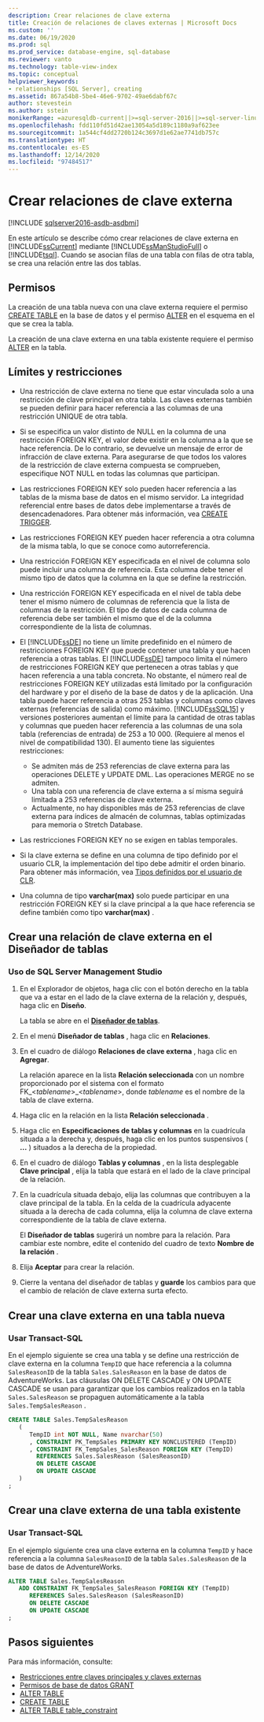 ```yaml
---
description: Crear relaciones de clave externa
title: Creación de relaciones de claves externas | Microsoft Docs
ms.custom: ''
ms.date: 06/19/2020
ms.prod: sql
ms.prod_service: database-engine, sql-database
ms.reviewer: vanto
ms.technology: table-view-index
ms.topic: conceptual
helpviewer_keywords:
- relationships [SQL Server], creating
ms.assetid: 867a54b8-5be4-46e6-9702-49ae6dabf67c
author: stevestein
ms.author: sstein
monikerRange: =azuresqldb-current||>=sql-server-2016||>=sql-server-linux-2017||=azuresqldb-mi-current
ms.openlocfilehash: fdd110fd51d42ae13054a5d189c1180a9af623ee
ms.sourcegitcommit: 1a544cf4dd2720b124c3697d1e62ae7741db757c
ms.translationtype: HT
ms.contentlocale: es-ES
ms.lasthandoff: 12/14/2020
ms.locfileid: "97484517"
---
```

# <a name="create-foreign-key-relationships"></a>Crear relaciones de clave externa


[!INCLUDE [sqlserver2016-asdb-asdbmi](../../includes/applies-to-version/sqlserver2016-asdb-asdbmi.md)]

En este artículo se describe cómo crear relaciones de clave externa en [!INCLUDE[ssCurrent](../../includes/sscurrent-md.md)] mediante [!INCLUDE[ssManStudioFull](../../includes/ssmanstudiofull-md.md)] o [!INCLUDE[tsql](../../includes/tsql-md.md)]. Cuando se asocian filas de una tabla con filas de otra tabla, se crea una relación entre las dos tablas.

## <a name="permissions"></a>Permisos

La creación de una tabla nueva con una clave externa requiere el permiso [CREATE TABLE](../../t-sql/statements/create-table-transact-sql.md) en la base de datos y el permiso [ALTER](../../t-sql/statements/alter-schema-transact-sql.md) en el esquema en el que se crea la tabla.

La creación de una clave externa en una tabla existente requiere el permiso [ALTER](../../t-sql/statements/alter-table-transact-sql.md) en la tabla.

## <a name="limits-and-restrictions"></a><a name="BeforeYouBegin"></a> Límites y restricciones

- Una restricción de clave externa no tiene que estar vinculada solo a una restricción de clave principal en otra tabla. Las claves externas también se pueden definir para hacer referencia a las columnas de una restricción UNIQUE de otra tabla.
- Si se especifica un valor distinto de NULL en la columna de una restricción FOREIGN KEY, el valor debe existir en la columna a la que se hace referencia. De lo contrario, se devuelve un mensaje de error de infracción de clave externa. Para asegurarse de que todos los valores de la restricción de clave externa compuesta se comprueben, especifique NOT NULL en todas las columnas que participan.
- Las restricciones FOREIGN KEY solo pueden hacer referencia a las tablas de la misma base de datos en el mismo servidor. La integridad referencial entre bases de datos debe implementarse a través de desencadenadores. Para obtener más información, vea [CREATE TRIGGER](../../t-sql/statements/create-trigger-transact-sql.md).
- Las restricciones FOREIGN KEY pueden hacer referencia a otra columna de la misma tabla, lo que se conoce como autorreferencia.
- Una restricción FOREIGN KEY especificada en el nivel de columna solo puede incluir una columna de referencia. Esta columna debe tener el mismo tipo de datos que la columna en la que se define la restricción.
- Una restricción FOREIGN KEY especificada en el nivel de tabla debe tener el mismo número de columnas de referencia que la lista de columnas de la restricción. El tipo de datos de cada columna de referencia debe ser también el mismo que el de la columna correspondiente de la lista de columnas.
- El [!INCLUDE[ssDE](../../includes/ssde-md.md)] no tiene un límite predefinido en el número de restricciones FOREIGN KEY que puede contener una tabla y que hacen referencia a otras tablas. El [!INCLUDE[ssDE](../../includes/ssde-md.md)] tampoco limita el número de restricciones FOREIGN KEY que pertenecen a otras tablas y que hacen referencia a una tabla concreta. No obstante, el número real de restricciones FOREIGN KEY utilizadas está limitado por la configuración del hardware y por el diseño de la base de datos y de la aplicación. Una tabla puede hacer referencia a otras 253 tablas y columnas como claves externas (referencias de salida) como máximo. [!INCLUDE[ssSQL15](../../includes/sssql15-md.md)] y versiones posteriores aumentan el límite para la cantidad de otras tablas y columnas que pueden hacer referencia a las columnas de una sola tabla (referencias de entrada) de 253 a 10 000. (Requiere al menos el nivel de compatibilidad 130). El aumento tiene las siguientes restricciones:

  - Se admiten más de 253 referencias de clave externa para las operaciones DELETE y UPDATE DML. Las operaciones MERGE no se admiten.
  - Una tabla con una referencia de clave externa a sí misma seguirá limitada a 253 referencias de clave externa.
  - Actualmente, no hay disponibles más de 253 referencias de clave externa para índices de almacén de columnas, tablas optimizadas para memoria o Stretch Database.

- Las restricciones FOREIGN KEY no se exigen en tablas temporales.
- Si la clave externa se define en una columna de tipo definido por el usuario CLR, la implementación del tipo debe admitir el orden binario. Para obtener más información, vea [Tipos definidos por el usuario de CLR](../../relational-databases/clr-integration-database-objects-user-defined-types/clr-user-defined-types.md).
- Una columna de tipo **varchar(max)** solo puede participar en una restricción FOREIGN KEY si la clave principal a la que hace referencia se define también como tipo **varchar(max)** .

## <a name="create-a-foreign-key-relationship-in-table-designer"></a>Crear una relación de clave externa en el Diseñador de tablas

### <a name="using-sql-server-management-studio"></a>Uso de SQL Server Management Studio

1. En el Explorador de objetos, haga clic con el botón derecho en la tabla que va a estar en el lado de la clave externa de la relación y, después, haga clic en **Diseño**.

   La tabla se abre en el [**Diseñador de tablas**](../../ssms/visual-db-tools/design-tables-visual-database-tools.md).
2. En el menú **Diseñador de tablas** , haga clic en **Relaciones**.
3. En el cuadro de diálogo **Relaciones de clave externa** , haga clic en **Agregar**.

   La relación aparece en la lista **Relación seleccionada** con un nombre proporcionado por el sistema con el formato FK_\<*tablename*>_\<*tablename*>, donde *tablename* es el nombre de la tabla de clave externa.
4. Haga clic en la relación en la lista **Relación seleccionada** .
5. Haga clic en **Especificaciones de tablas y columnas** en la cuadrícula situada a la derecha y, después, haga clic en los puntos suspensivos ( **...** ) situados a la derecha de la propiedad.
6. En el cuadro de diálogo **Tablas y columnas** , en la lista desplegable **Clave principal** , elija la tabla que estará en el lado de la clave principal de la relación.
7. En la cuadrícula situada debajo, elija las columnas que contribuyen a la clave principal de la tabla. En la celda de la cuadrícula adyacente situada a la derecha de cada columna, elija la columna de clave externa correspondiente de la tabla de clave externa.

   El **Diseñador de tablas** sugerirá un nombre para la relación. Para cambiar este nombre, edite el contenido del cuadro de texto **Nombre de la relación** .
8. Elija **Aceptar** para crear la relación.
9. Cierre la ventana del diseñador de tablas y **guarde** los cambios para que el cambio de relación de clave externa surta efecto.

## <a name="create-a-foreign-key-in-a-new-table"></a>Crear una clave externa en una tabla nueva

### <a name="using-transact-sql"></a>Usar Transact-SQL

En el ejemplo siguiente se crea una tabla y se define una restricción de clave externa en la columna `TempID` que hace referencia a la columna `SalesReasonID` de la tabla `Sales.SalesReason` en la base de datos de AdventureWorks. Las cláusulas ON DELETE CASCADE y ON UPDATE CASCADE se usan para garantizar que los cambios realizados en la tabla `Sales.SalesReason` se propaguen automáticamente a la tabla `Sales.TempSalesReason` .    

```sql
CREATE TABLE Sales.TempSalesReason 
   (
      TempID int NOT NULL, Name nvarchar(50)
      , CONSTRAINT PK_TempSales PRIMARY KEY NONCLUSTERED (TempID)
      , CONSTRAINT FK_TempSales_SalesReason FOREIGN KEY (TempID)
        REFERENCES Sales.SalesReason (SalesReasonID)
        ON DELETE CASCADE
        ON UPDATE CASCADE
   )
;
```

## <a name="create-a-foreign-key-in-an-existing-table"></a>Crear una clave externa de una tabla existente

### <a name="using-transact-sql"></a>Usar Transact-SQL
En el ejemplo siguiente crea una clave externa en la columna `TempID` y hace referencia a la columna `SalesReasonID` de la tabla `Sales.SalesReason` de la base de datos de AdventureWorks.

```sql
ALTER TABLE Sales.TempSalesReason
   ADD CONSTRAINT FK_TempSales_SalesReason FOREIGN KEY (TempID)
      REFERENCES Sales.SalesReason (SalesReasonID)
      ON DELETE CASCADE
      ON UPDATE CASCADE
;
```

## <a name="next-steps"></a>Pasos siguientes

Para más información, consulte:

- [Restricciones entre claves principales y claves externas](primary-and-foreign-key-constraints.md)
- [Permisos de base de datos GRANT](../../t-sql/statements/grant-database-permissions-transact-sql.md)
- [ALTER TABLE](../../t-sql/statements/alter-table-transact-sql.md)
- [CREATE TABLE](../../t-sql/statements/create-table-transact-sql.md)
- [ALTER TABLE table_constraint](../../t-sql/statements/alter-table-table-constraint-transact-sql.md)

